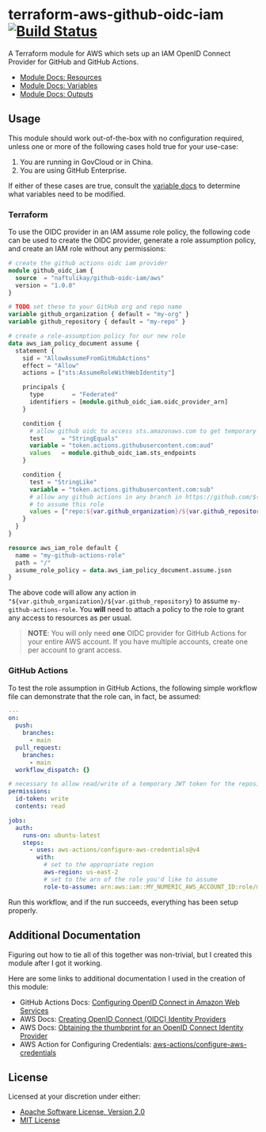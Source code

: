 # terraform-aws-github-oidc-iam [![Build Status][build.svg]][build]

A Terraform module for AWS which sets up an IAM OpenID Connect Provider for GitHub and GitHub Actions.

 - [Module Docs: Resources](/docs/RESOURCES.md)
 - [Module Docs: Variables](/docs/VARIABLES.md)
 - [Module Docs: Outputs](/docs/OUTPUTS.md)

## Usage

This module should work out-of-the-box with no configuration required, unless one or more of the following cases hold
true for your use-case:

 1. You are running in GovCloud or in China.
 2. You are using GitHub Enterprise.

If either of these cases are true, consult the [variable docs](/docs/VARIABLES.md) to determine what variables need
to be modified.

### Terraform

To use the OIDC provider in an IAM assume role policy, the following code can be used to create the OIDC provider,
generate a role assumption policy, and create an IAM role without any permissions:

```terraform
# create the github actions oidc iam provider
module github_oidc_iam {
  source  = "naftulikay/github-oidc-iam/aws"
  version = "1.0.0"
}

# TODO set these to your GitHub org and repo name
variable github_organization { default = "my-org" }
variable github_repository { default = "my-repo" }

# create a role-assumption policy for our new role
data aws_iam_policy_document assume {
  statement {
    sid = "AllowAssumeFromGitHubActions"
    effect = "Allow"
    actions = ["sts:AssumeRoleWithWebIdentity"]

    principals {
      type        = "Federated"
      identifiers = [module.github_oidc_iam.oidc_provider_arn]
    }

    condition {
      # allow github oidc to access sts.amazonaws.com to get temporary credentials for the IAM role
      test     = "StringEquals"
      variable = "token.actions.githubusercontent.com:aud"
      values   = module.github_oidc_iam.sts_endpoints
    }

    condition {
      test = "StringLike"
      variable = "token.actions.githubusercontent.com:sub"
      # allow any github actions in any branch in https://github.com/${var.github_organization}/${var.github_repository}
      # to assume this role
      values = ["repo:${var.github_organization}/${var.github_repository}:*"]
    }
  }
}

resource aws_iam_role default {
  name = "my-github-actions-role"
  path = "/"
  assume_role_policy = data.aws_iam_policy_document.assume.json
}
```

The above code will allow any action in `"${var.github_organization}/${var.github_repository}` to assume 
`my-github-actions-role`. You **will** need to attach a policy to the role to grant any access to resources as per
usual.

> **NOTE**: You will only need **one** OIDC provider for GitHub Actions for your entire AWS account. If you have
> multiple accounts, create one per account to grant access.

### GitHub Actions

To test the role assumption in GitHub Actions, the following simple workflow file can demonstrate that the role can, in
fact, be assumed:

```yaml
---
on:
  push:
    branches:
      - main
  pull_request:
    branches:
      - main
  workflow_dispatch: {}

# necessary to allow read/write of a temporary JWT token for the repository in the action run
permissions:
  id-token: write
  contents: read

jobs:
  auth:
    runs-on: ubuntu-latest
    steps:
      - uses: aws-actions/configure-aws-credentials@v4
        with:
          # set to the appropriate region
          aws-region: us-east-2
          # set to the arn of the role you'd like to assume
          role-to-assume: arn:aws:iam::MY_NUMERIC_AWS_ACCOUNT_ID:role/my-github-actions-role
```

Run this workflow, and if the run succeeds, everything has been setup properly.

## Additional Documentation

Figuring out how to tie all of this together was non-trivial, but I created this module after I got it working.

Here are some links to additional documentation I used in the creation of this module:

 - GitHub Actions Docs: [Configuring OpenID Connect in Amazon Web Services](https://docs.github.com/en/actions/deployment/security-hardening-your-deployments/configuring-openid-connect-in-amazon-web-services)
 - AWS Docs: [Creating OpenID Connect (OIDC) Identity Providers](https://docs.aws.amazon.com/IAM/latest/UserGuide/id_roles_providers_create_oidc.html)
 - AWS Docs: [Obtaining the thumbprint for an OpenID Connect Identity Provider](https://docs.aws.amazon.com/IAM/latest/UserGuide/id_roles_providers_create_oidc_verify-thumbprint.html)
 - AWS Action for Configuring Credentials: [aws-actions/configure-aws-credentials](https://github.com/aws-actions/configure-aws-credentials#OIDC)

## License

Licensed at your discretion under either:

 - [Apache Software License, Version 2.0](./LICENSE-APACHE)
 - [MIT License](./LICENSE-MIT)

 [build]: a
 [build.svg]: b
 [tf-aws-iam-openid-connect-provider]: https://registry.terraform.io/providers/hashicorp/aws/latest/docs/resources/iam_openid_connect_provider